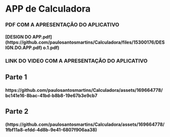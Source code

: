 <h1>APP de Calculadora</h1>

<h3>PDF COM A APRESENTAÇÃO DO APLICATIVO</h3>
<h4>[DESIGN DO APP.pdf](https://github.com/paulosantosmartins/Calculadora/files/15300176/DESIGN.DO.APP.pdf)
o.1.pdf)</h4>

<h3>LINK DO VIDEO COM A APRESENTAÇÃO DO APLICATIVO</h3>

<h2>Parte 1</h2>
<h4>https://github.com/paulosantosmartins/Calculadora/assets/169664778/bc141e16-8bac-41bd-b8b8-19e67b3e9cb7</h4>

<h2>Parte 2</h2>
<h4>(https://github.com/paulosantosmartins/Calculadora/assets/169664778/1fbf11a8-efdd-4d8b-9e41-6807f906aa38)</h4>








